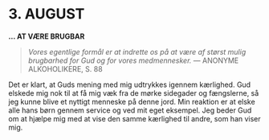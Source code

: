 # 3. AUGUST

**… AT VÆRE BRUGBAR**

> *Vores egentlige formål er at indrette os på at være af størst mulig brugbarhed for Gud og for vores medmennesker.*
> — ANONYME ALKOHOLIKERE, S. 88

Det er klart, at Guds mening med mig udtrykkes igennem kærlighed. Gud elskede mig nok til at få mig væk fra de mørke sidegader og fængslerne, så jeg kunne blive et nyttigt menneske på denne jord. Min reaktion er at elske alle hans børn gennem service og ved mit eget eksempel. Jeg beder Gud om at hjælpe mig med at vise den samme kærlighed til andre, som han viser mig.
